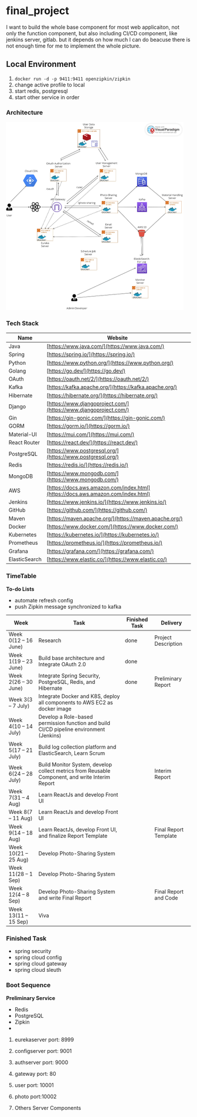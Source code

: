 # final_project
I want to build the whole base component for most web applicaiton, not only the function component, but also including
CI/CD component, like jenkins server, gitlab. but it depends on how much I can do beacuse there is not enough time for
me to implement the whole picture.

## Local Environment

1. `docker run -d -p 9411:9411 openzipkin/zipkin`
2. change active profile to local
3. start redis, postgresql
4. start other service in order

### Architecture
<img src="docs/architecture.jpg" alt="Alt Text" style="zoom:50%;" />

### Tech Stack

| Name           | Website                                  |
|----------------|------------------------------------------|
| Java           | [https://www.java.com/](https://www.java.com/)             |
| Spring         | [https://spring.io/](https://spring.io/)                     |
| Python         | [https://www.python.org/](https://www.python.org/)           |
| Golang         | [https://go.dev/](https://go.dev/)                           |
| OAuth          | [https://oauth.net/2/](https://oauth.net/2/)                 |
| Kafka          | [https://kafka.apache.org/](https://kafka.apache.org/)       |
| Hibernate      | [https://hibernate.org/](https://hibernate.org/)             |
| Django         | [https://www.djangoproject.com/](https://www.djangoproject.com/) |
| Gin            | [https://gin-gonic.com/](https://gin-gonic.com/)             |
| GORM           | [https://gorm.io/](https://gorm.io/)                         |
| Material-UI    | [https://mui.com/](https://mui.com/)                         |
| React Router   | [https://react.dev/](https://react.dev/)                     |
| PostgreSQL     | [https://www.postgresql.org/](https://www.postgresql.org/)   |
| Redis          | [https://redis.io/](https://redis.io/)                       |
| MongoDB        | [https://www.mongodb.com/](https://www.mongodb.com/)         |
| AWS            | [https://docs.aws.amazon.com/index.html](https://docs.aws.amazon.com/index.html) |
| Jenkins        | [https://www.jenkins.io/](https://www.jenkins.io/)           |
| GitHub         | [https://github.com/](https://github.com/)                   |
| Maven          | [https://maven.apache.org/](https://maven.apache.org/)       |
| Docker         | [https://www.docker.com/](https://www.docker.com/)           |
| Kubernetes     | [https://kubernetes.io/](https://kubernetes.io/)             |
| Prometheus     | [https://prometheus.io/](https://prometheus.io/)             |
| Grafana        | [https://grafana.com/](https://grafana.com/)                 |
| ElasticSearch  | [https://www.elastic.co/](https://www.elastic.co/)           |

### TimeTable

**To-do Lists**

- automate refresh config
- push Zipkin message synchronized to kafka

| Week         | Task                                                  | Finished Task | Delivery                       |
|--------------|-------------------------------------------------------|--------------------------------|--------------------------------|
| Week 0(12  – 16 June)| Research                                              | done        | Project Description            |
| Week 1(19  – 23 June)| Build base architecture and Integrate OAuth 2.0        | done |                                |
| Week 2(26  – 30 June)| Integrate Spring Security, PostgreSQL, Redis, and Hibernate | done    | Preliminary Report        |
| Week 3(3  – 7 July)| Integrate Docker and K8S, deploy all components to AWS EC2 as docker image |  |                                |
| Week 4(10  – 14 July)| Develop a Role-based permission function and build CI/CD pipeline environment (Jenkins) |  |                                |
| Week 5(17  – 21 July)| Build log collection platform and ElasticSearch, Learn Scrum |                                |                                |
| Week 6(24  – 28 July)| Build Monitor System, develop collect metrics from Reusable Component, and write Interim Report |          | Interim Report         |
| Week 7(31  – 4 Aug)| Learn ReactJs and develop Front UI                     |                                |                                |
| Week 8(7  – 11 Aug)| Learn ReactJs and develop Front UI                     |                                |                                |
| Week 9(14  – 18 Aug)| Learn ReactJs, develop Front UI, and finalize Report Template |    | Final Report Template   |
| Week 10(21  – 25 Aug)| Develop Photo-Sharing System                           |                                |                                |
| Week 11(28  – 1 Sep)| Develop Photo-Sharing System                           |                                |                                |
| Week 12(4  – 8 Sep)| Develop Photo-Sharing System and write Final Report     |           | Final Report and Code          |
| Week 13(11  – 15 Sep)| Viva                                                  |                                |                                |

### Finished Task

- spring security
- spring cloud config
- spring cloud gateway
- spring cloud sleuth

### Boot Sequence

**Preliminary Service**

- Redis
- PostgreSQL
- Zipkin
- 

1. eurekaserver port: 8999

2. configserver port: 9001

3. authserver port: 9000

4. gateway port: 80

5. user port: 10001

6. photo port:10002

7. Others Server Components